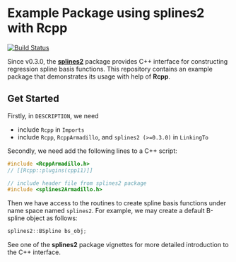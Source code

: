 Example Package using splines2 with Rcpp
================

[![Build Status][gha-icon]][gha-url]

Since v0.3.0, the **[splines2][splines2-github]** package provides C++ interface
for constructing regression spline basis functions.  This repository contains an
example package that demonstrates its usage with help of **Rcpp**.

## Get Started

Firstly, in `DESCRIPTION`, we need

- include `Rcpp` in `Imports`
- include `Rcpp`, `RcppArmadillo`, and `splines2 (>=0.3.0)` in `LinkingTo`

Secondly, we need add the following lines to a C++ script:

```C++
#include <RcppArmadillo.h>
// [[Rcpp::plugins(cpp11)]]

// include header file from splines2 package
#include <splines2Armadillo.h>
```

Then we have access to the routines to create spline basis functions under name
space named `splines2`.  For example, we may create a default B-spline object as
follows:

```C++
splines2::BSpline bs_obj;
```

See one of the **splines2** package vignettes for more detailed introduction to
the C++ interface.


[splines2-github]: https://github.com/wenjie2wang/splines2
[gha-icon]: https://github.com/wenjie2wang/example-pkg-Rcpp-splines2/workflows/R-CMD-check/badge.svg
[gha-url]: https://github.com/wenjie2wang//actions
